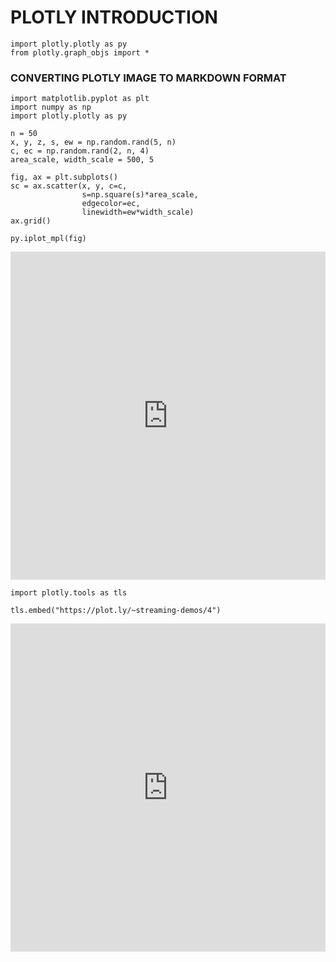 
# PLOTLY INTRODUCTION


    import plotly.plotly as py
    from plotly.graph_objs import *

### CONVERTING PLOTLY IMAGE TO MARKDOWN FORMAT


    import matplotlib.pyplot as plt
    import numpy as np
    import plotly.plotly as py
    
    n = 50
    x, y, z, s, ew = np.random.rand(5, n)
    c, ec = np.random.rand(2, n, 4)
    area_scale, width_scale = 500, 5
    
    fig, ax = plt.subplots()
    sc = ax.scatter(x, y, c=c,
                    s=np.square(s)*area_scale,
                    edgecolor=ec,
                    linewidth=ew*width_scale)
    ax.grid()
    
    py.iplot_mpl(fig)




<iframe id="igraph" scrolling="no" style="border:none;"seamless="seamless" src="https://plot.ly/~kpadmana/527.embed" height="525px" width="100%"></iframe>




    import plotly.tools as tls
    
    tls.embed("https://plot.ly/~streaming-demos/4")




<iframe id="igraph" scrolling="no" style="border:none;"seamless="seamless" src="https://plot.ly/~streaming-demos/4.embed" height="525" width="100%"></iframe>




    
